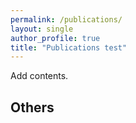 ```yaml
---
permalink: /publications/
layout: single
author_profile: true
title: "Publications test"
---
```


Add contents.

## Others
